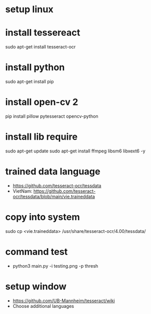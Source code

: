 # setup linux
# install tessereact
sudo apt-get install tesseract-ocr
# install python
sudo apt-get install pip
# install open-cv 2
pip install pillow pytesseract opencv-python
# install lib require
sudo apt-get update
sudo apt-get install ffmpeg libsm6 libxext6  -y

# trained data language
- https://github.com/tesseract-ocr/tessdata
- VietNam: https://github.com/tesseract-ocr/tessdata/blob/main/vie.traineddata

# copy into system
sudo cp <vie.traineddata> /usr/share/tesseract-ocr/4.00/tessdata/
# 

# command test
- python3 main.py -i testing.png -p thresh


# setup window
- https://github.com/UB-Mannheim/tesseract/wiki
- Choose additional languages